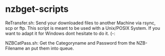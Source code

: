 # nzbget-scripts

ReTransfer.sh: Send your downloaded files to another Machine via rsync, scp or ftp.
This script is meant to be used with a Unix/POSIX System. If you want to adapt it for Windows dont hesitate to do it. (-:


NZBCatPass.sh: Get the Categoryname and Password from the NZB-Filename an put them into queue.
